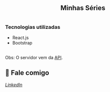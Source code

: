 <h2>
<p align="center">
Minhas Séries
</p>
</h2>

# <h3> Tecnologias utilizadas </h3>
- React.js
- Bootstrap

<br>
Obs: O servidor vem da <a href="https://github.com/tuliofaria/minhas-series-server">API</a>. 
<br>


💬 Fale comigo
------------------
[*LinkedIn*](https://www.linkedin.com/in/andreifrosa)
